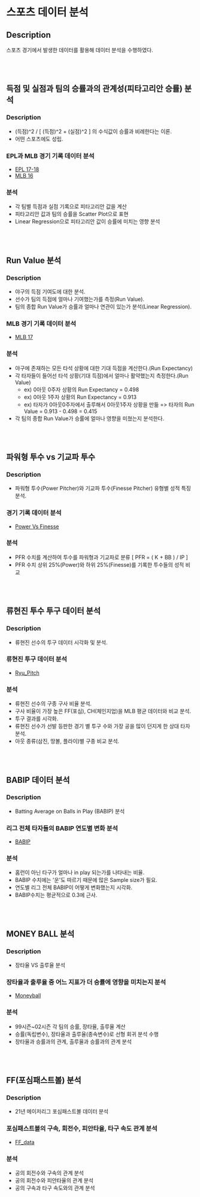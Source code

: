 # 스포츠 데이터 분석


## Description

스포츠 경기에서 발생한 데이터를 활용해 데이터 분석을 수행하였다.

<br/>
<br/>

## 득점 및 실점과 팀의 승률과의 관계성(피타고리안 승률) 분석

### Description

* (득점)^2  / [ (득점)^2 + (실점)^2 ] 의 수식값이 승률과 비례한다는 이론.
* 어떤 스포츠에도 성립.

### EPL과 MLB 경기 기록 데이터 분석

* [EPL 17-18](https://github.com/pcw789/sports_analysis_python/blob/main/EPL_Pythagorean_Predictor.ipynb)
* [MLB 16](https://github.com/pcw789/sports_analysis_python/blob/main/MLB_Pythagorean_predict.ipynb)

### 분석

* 각 팀별 득점과 실점 기록으로 피타고리안 값을 계산
* 피타고리안 값과 팀의 승률을 Scatter Plot으로 표현
* Linear Regression으로 피타고리안 값이 승률에 미치는 영향 분석

<br/> 
<br/>

## Run Value 분석

### Description

* 야구의 득점 기여도에 대한 분석.
* 선수가 팀의 득점에 얼마나 기여했는가를 측정(Run Value).
* 팀의 종합 Run Value가 승률과 얼마나 연관이 있는가 분석(Linear Regression).

### MLB 경기 기록 데이터 분석

* [MLB 17](https://github.com/pcw789/sports_analysis_python/blob/main/MLB_Run_Expectancy.ipynb)

### 분석

* 야구에 존재하는 모든 타석 상황에 대한 기대 득점을 계산한다.(Run Expectancy)
* 각 타자들이 들어선 타석 상황(기대 득점)에서 얼마나 활약했는지 측정한다.(Run Value)
   * ex) 0아웃 0주자 상황의 Run Expectancy = 0.498
   * ex) 0아웃 1주자 상황의 Run Expectancy = 0.913
   * ex) 타자가 0아웃0주자에서 출루해서 0아웃1주자 상황을 만듦 => 타자의 Run Value = 0.913 - 0.498 = 0.415
* 각 팀의 종합 Run Value가 승률에 얼마나 영향을 미쳤는지 분석한다.

<br/>  
<br/>

## 파워형 투수 vs 기교파 투수

### Description

* 파워형 투수(Power Pitcher)와 기교파 투수(Finesse Pitcher) 유형별 성적 특징 분석.

### 경기 기록 데이터 분석

* [Power Vs Finesse](https://github.com/pcw789/sports_analysis_python/blob/main/MLB_Pitcher_Data(Power_vs_Finesse).ipynb)

### 분석

* PFR 수치를 계산하여 투수를 파워형과 기교파로 분류 [ PFR = ( K + BB ) / IP ]
* PFR 수치 상위 25%(Power)와 하위 25%(Finesse)를 기록한 투수들의 성적 비교

<br/>   
<br/>

## 류현진 투수 투구 데이터 분석

### Description

* 류현진 선수의 투구 데이터 시각화 및 분석.

### 류현진 투구 데이터 분석

* [Ryu_Pitch](https://github.com/pcw789/sports_analysis_python/blob/main/MLB_Ryu_pitch_data_2019.ipynb)

### 분석

* 류현진 선수의 구종 구사 비율 분석.
* 구사 비율이 가장 높은 FF(포심), CH(체인지업)을 MLB 평균 데이터와 비교 분석.
* 투구 결과를 시각화.
* 류현진 선수가 선발 등판한 경기 별 투구 수와 가장 공을 많이 던지게 한 상대 타자 분석.
* 아웃 종류(삼진, 땅볼, 플라이)별 구종 비교 분석.

<br/>
<br/>

## BABIP 데이터 분석

### Description

* Batting Average on Balls in Play (BABIP) 분석

### 리그 전체 타자들의 BABIP 연도별 변화 분석

* [BABIP](https://github.com/pcw789/sports_analysis_python/blob/main/MLB_BABIP_batter.ipynb)

### 분석

* 홈런이 아닌 타구가 얼마나 in play 되는가를 나타내는 비율.
* BABIP 수치에는 '운'도 따르기 때문에 많은 Sample size가 필요.
* 연도별 리그 전체 BABIP이 어떻게 변화했는지 시각화.
* BABIP수치는 평균적으로 0.3에 근사.

<br/>
<br/>

## MONEY BALL 분석

### Description

* 장타율 VS 출루율 분석

### 장타율과 출루율 중 어느 지표가 더 승률에 영향을 미치는지 분석

* [Moneyball](https://github.com/pcw789/sports_analysis_python/blob/main/MLB_moneyball_practice.ipynb)

### 분석

* 99시즌~02시즌 각 팀의 승률, 장타율, 출루율 계산
* 승률(독립변수), 장타율과 출루율(종속변수)로 선형 회귀 분석 수행
* 장타율과 승률과의 관계, 출루율과 승률과의 관계 분석

<br/>
<br/>

## FF(포심패스트볼) 분석

### Description

* 21년 메이저리그 포심패스트볼 데이터 분석

### 포심패스트볼의 구속, 회전수, 피안타율, 타구 속도 관계 분석

* [FF_data](https://github.com/pcw789/sports_analysis_python/blob/main/FF_data.ipynb)

### 분석

* 공의 회전수와 구속의 관계 분석
* 공의 회전수와 피안타율의 관계 분석
* 공의 구속과 타구 속도와의 관계 분석

